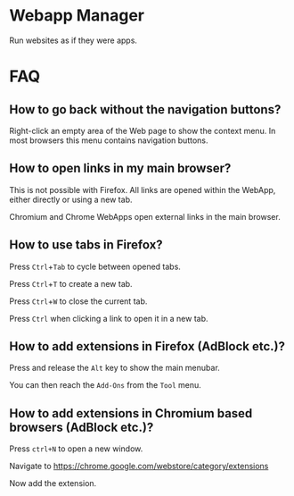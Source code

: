 # Webapp Manager

Run websites as if they were apps.

FAQ
===

How to go back without the navigation buttons?
----------------------------------------------

Right-click an empty area of the Web page to show the context menu. In most browsers this menu contains navigation buttons.

How to open links in my main browser?
-------------------------------------

This is not possible with Firefox. All links are opened within the WebApp, either directly or using a new tab.

Chromium and Chrome WebApps open external links in the main browser.

How to use tabs in Firefox?
---------------------------

Press `Ctrl`+`Tab` to cycle between opened tabs.

Press `Ctrl`+`T` to create a new tab.

Press `Ctrl`+`W` to close the current tab.

Press `Ctrl` when clicking a link to open it in a new tab.

How to add extensions in Firefox (AdBlock etc.)?
------------------------------------------------

Press and release the `Alt` key to show the main menubar.

You can then reach the `Add-Ons` from the `Tool` menu.

How to add extensions in Chromium based browsers (AdBlock etc.)?
----------------------------------------------------------------

Press `ctrl+N` to open a new window.

Navigate to https://chrome.google.com/webstore/category/extensions

Now add the extension.
